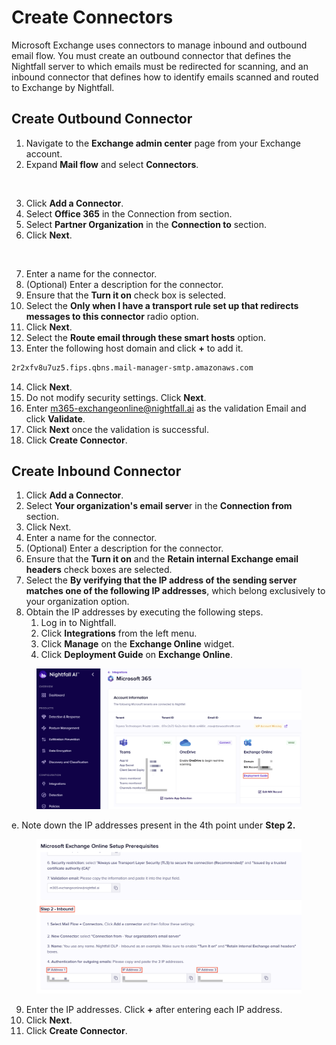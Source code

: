 # Create Connectors

Microsoft Exchange uses connectors to manage inbound and outbound email flow. You must create an outbound connector that defines the Nightfall server to which emails must be redirected for scanning, and an inbound connector that defines how to identify emails scanned and routed to Exchange by Nightfall.

## Create Outbound Connector

1. Navigate to the **Exchange admin center** page from your Exchange account. &#x20;
2. Expand **Mail flow** and select **Connectors**.

<figure><img src="https://lh7-rt.googleusercontent.com/docsz/AD_4nXfUfwVjmYZAza24drOlcDekE_Q7_n8V87eWMcDRW_qIWlMa3LdGghdYDqLXGsMs1nQ9rfunW7ap7Z_foGUwZBmeFedrIpQi_2Fg2ODRYOi4GxdBm6G0zcp09X5fm1_9rnvaBXuUBQ?key=gXxqXq4O-toSF3b-7YIbPg" alt="" width="563"><figcaption></figcaption></figure>

3. Click **Add a Connector**.
4. Select **Office 365** in the Connection from section.
5. Select **Partner Organization** in the **Connection to** section.
6. Click **Next**.

<figure><img src="https://lh7-rt.googleusercontent.com/docsz/AD_4nXdhhdetxpwpWWlnEPnyX_URrID1N167InL2XxRKrMwk2CyaDOvIlkgBu3rhAZJYeKljqLFoQ00HmxHGBLvu8H29agICDq2FZR0cDgQ_D7UGC1aVTZPrBidgofOiheXeTq8j_azjFA?key=gXxqXq4O-toSF3b-7YIbPg" alt="" width="563"><figcaption></figcaption></figure>

7. Enter a name for the connector.&#x20;
8. (Optional) Enter a description for the connector.&#x20;
9. Ensure that the **Turn it on** check box is selected.&#x20;
10. Select the **Only when I have a transport rule set up that redirects messages to this connector** radio option.
11. Click **Next**.
12. Select the **Route email through these smart hosts** option.
13. Enter the following host domain and click **+** to add it.

```html
2r2xfv8u7uz5.fips.qbns.mail-manager-smtp.amazonaws.com
```

14. Click **Next**.&#x20;
15. &#x20;Do not modify security settings. Click **Next**. &#x20;
16. &#x20;Enter [m365-exchangeonline@nightfall.ai](mailto:m365-exchangeonline@nightfall.ai) as the validation Email and click **Validate**.&#x20;
17. Click **Next** once the validation is successful.
18. Click **Create Connector**.

## Create Inbound Connector

1. Click **Add a Connector**.
2. Select **Your organization's email serve**r in the **Connection from** section.
3. Click Next.
4. Enter a name for the connector.&#x20;
5. (Optional) Enter a description for the connector.&#x20;
6. Ensure that the **Turn it on** and the **Retain internal Exchange email headers** check boxes are selected.&#x20;
7. Select the **By verifying that the IP address of the sending server matches one of the following IP addresses**, which belong exclusively to your organization option.
8. Obtain the IP addresses by executing the following steps.&#x20;
   1. Log in to Nightfall.
   2. Click **Integrations** from the left menu.
   3. Click **Manage** on the **Exchange Online** widget.
   4. Click **Deployment Guide** on **Exchange Online**.&#x20;

<figure><img src="../../../.gitbook/assets/image (2) (1).png" alt="" width="563"><figcaption></figcaption></figure>

&#x20;      e. Note down the IP addresses  present in the 4th point under **Step 2.**

<figure><img src="../../../.gitbook/assets/image (3) (1).png" alt="" width="563"><figcaption></figcaption></figure>

9. Enter the IP addresses. Click **+** after entering each IP address.
10. Click **Next**.&#x20;
11. Click **Create Connector**.
